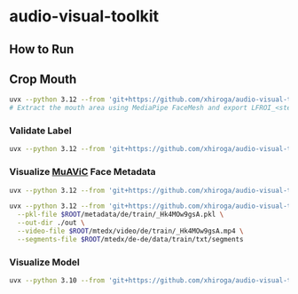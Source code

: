 # audio-visual-toolkit

## How to Run

## Crop Mouth

```sh
uvx --python 3.12 --from 'git+https://github.com/xhiroga/audio-visual-toolkit#subdirectory=packages/avt' crop-mouth --video-file in.mp4 --out-dir out
# Extract the mouth area using MediaPipe FaceMesh and export LFROI_<stem>.mp4
```

### Validate Label

```sh
uvx --python 3.12 --from 'git+https://github.com/xhiroga/audio-visual-toolkit#subdirectory=packages/avt' validate-label -h
```

### Visualize [MuAViC](https://github.com/facebookresearch/muavic) Face Metadata

```sh
uvx --python 3.12 --from 'git+https://github.com/xhiroga/audio-visual-toolkit#subdirectory=packages/avt' visualize-muavic --pkl-file $ROOT/metadata/de/train/_Hk4MOw9gsA.pkl --out-dir ./out

uvx --python 3.12 --from 'git+https://github.com/xhiroga/audio-visual-toolkit#subdirectory=packages/avt' visualize-muavic \
  --pkl-file $ROOT/metadata/de/train/_Hk4MOw9gsA.pkl \
  --out-dir ./out \
  --video-file $ROOT/mtedx/video/de/train/_Hk4MOw9gsA.mp4 \
  --segments-file $ROOT/mtedx/de-de/data/train/txt/segments
```

### Visualize Model

```sh
uvx --python 3.10 --from 'git+https://github.com/xhiroga/audio-visual-toolkit#subdirectory=packages/vis' visualize-model --model-path $ROOT/pretrained_models/av-romanizer/all/checkpoint_best.pt
```
